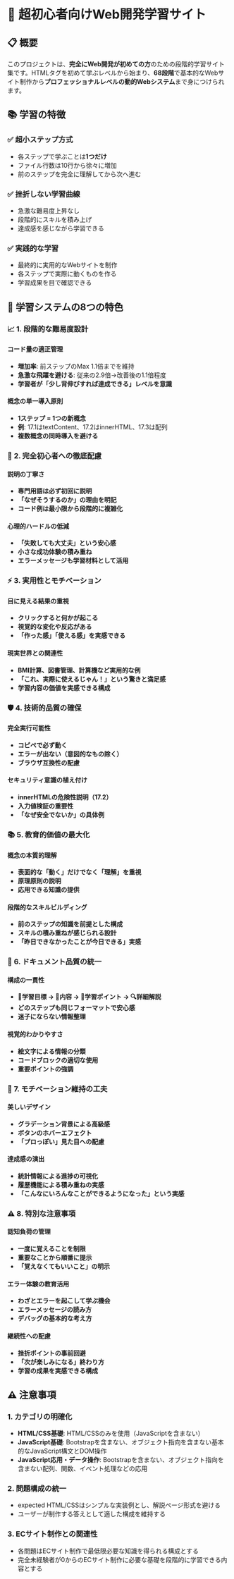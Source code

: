 # 🌟 超初心者向けWeb開発学習サイト

## 📋 概要

このプロジェクトは、**完全にWeb開発が初めての方**のための段階的学習サイト集です。HTMLタグを初めて学ぶレベルから始まり、**68段階**で基本的なWebサイト制作から**プロフェッショナルレベルの動的Webシステム**まで身につけられます。

## 📚 学習の特徴

### ✅ **超小ステップ方式**
- 各ステップで学ぶことは**1つだけ**
- ファイル行数は10行から徐々に増加
- 前のステップを完全に理解してから次へ進む

### ✅ **挫折しない学習曲線**
- 急激な難易度上昇なし
- 段階的にスキルを積み上げ
- 達成感を感じながら学習できる

### ✅ **実践的な学習**
- 最終的に実用的なWebサイトを制作
- 各ステップで実際に動くものを作る
- 学習成果を目で確認できる

## 🌟 学習システムの8つの特色

### 📈 **1. 段階的な難易度設計**

#### **コード量の適正管理**
- **増加率**: 前ステップのMax 1.1倍までを維持
- **急激な飛躍を避ける**: 従来の2.9倍→改善後の1.1倍程度
- **学習者が「少し背伸びすれば達成できる」レベルを意識**

#### **概念の単一導入原則**
- **1ステップ = 1つの新概念**
- **例**: 17.1はtextContent、17.2はinnerHTML、17.3は配列
- **複数概念の同時導入を避ける**

### 👶 **2. 完全初心者への徹底配慮**

#### **説明の丁寧さ**
- **専門用語は必ず初回に説明**
- **「なぜそうするのか」の理由を明記**
- **コード例は最小限から段階的に複雑化**

#### **心理的ハードルの低減**
- **「失敗しても大丈夫」という安心感**
- **小さな成功体験の積み重ね**
- **エラーメッセージも学習材料として活用**

### ⚡ **3. 実用性とモチベーション**

#### **目に見える結果の重視**
- **クリックすると何かが起こる**
- **視覚的な変化や反応がある**
- **「作った感」「使える感」を実感できる**

#### **現実世界との関連性**
- **BMI計算、図書管理、計算機など実用的な例**
- **「これ、実際に使えるじゃん！」という驚きと満足感**
- **学習内容の価値を実感できる構成**

### 🛡️ **4. 技術的品質の確保**

#### **完全実行可能性**
- **コピペで必ず動く**
- **エラーが出ない（意図的なもの除く）**
- **ブラウザ互換性の配慮**

#### **セキュリティ意識の植え付け**
- **innerHTMLの危険性説明（17.2）**
- **入力値検証の重要性**
- **「なぜ安全でないか」の具体例**

### 📚 **5. 教育的価値の最大化**

#### **概念の本質的理解**
- **表面的な「動く」だけでなく「理解」を重視**
- **原理原則の説明**
- **応用できる知識の提供**

#### **段階的なスキルビルディング**
- **前のステップの知識を前提とした構成**
- **スキルの積み重ねが感じられる設計**
- **「昨日できなかったことが今日できる」実感**

### 📖 **6. ドキュメント品質の統一**

#### **構成の一貫性**
- **🎯学習目標 → 📖内容 → 📝学習ポイント → 🔍詳細解説**
- **どのステップも同じフォーマットで安心感**
- **迷子にならない情報整理**

#### **視覚的わかりやすさ**
- **絵文字による情報の分類**
- **コードブロックの適切な使用**
- **重要ポイントの強調**

### 🎨 **7. モチベーション維持の工夫**

#### **美しいデザイン**
- **グラデーション背景による高級感**
- **ボタンのホバーエフェクト**
- **「プロっぽい」見た目への配慮**

#### **達成感の演出**
- **統計情報による進捗の可視化**
- **履歴機能による積み重ねの実感**
- **「こんなにいろんなことができるようになった」という実感**

### ⚠️ **8. 特別な注意事項**

#### **認知負荷の管理**
- **一度に覚えることを制限**
- **重要なことから順番に提示**
- **「覚えなくてもいいこと」の明示**

#### **エラー体験の教育活用**
- **わざとエラーを起こして学ぶ機会**
- **エラーメッセージの読み方**
- **デバッグの基本的な考え方**

#### **継続性への配慮**
- **挫折ポイントの事前回避**
- **「次が楽しみになる」終わり方**
- **学習の成果を実感できる構成**

## ⚠️ 注意事項

### 1. カテゴリの明確化
- **HTML/CSS基礎**: HTML/CSSのみを使用（JavaScriptを含まない）
- **JavaScript基礎**: Bootstrapを含まない、オブジェクト指向を含まない基本的なJavaScript構文とDOM操作
- **JavaScript応用・データ操作**: Bootstrapを含まない、オブジェクト指向を含まない配列、関数、イベント処理などの応用

### 2. 問題構成の統一
- expected HTML/CSSはシンプルな実装例とし、解説ページ形式を避ける
- ユーザーが制作する答えとして適した構成を維持する

### 3. ECサイト制作との関連性
- 各問題はECサイト制作で最低限必要な知識を得られる構成とする
- 完全未経験者が0からのECサイト制作に必要な基礎を段階的に学習できる内容とする
